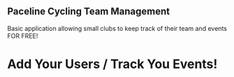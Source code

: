 ## Paceline Cycling Team Management 

Basic application allowing small clubs to keep track of their team and events FOR FREE!

# Add Your Users / Track You Events!
